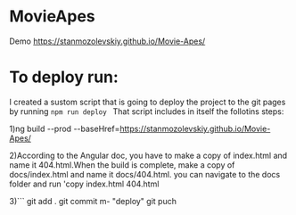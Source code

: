 # MovieApes
 
Demo 
https://stanmozolevskiy.github.io/Movie-Apes/



# To deploy run:

I created a sustom script that is going to deploy the project to the git pages by running  ```npm run deploy ```
That script includes in itself the follotins steps:

1)ng build --prod --baseHref=https://stanmozolevskiy.github.io/Movie-Apes/

2)According to the Angular doc, you have to make a copy of index.html and name it 404.html.When the build is complete, make a copy of docs/index.html and name it docs/404.html.
you can navigate to the docs folder and run 'copy index.html 404.html

3)```
git add .
git commit m- "deploy"
git puch
```



